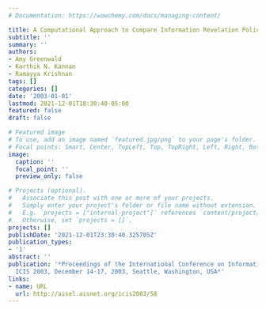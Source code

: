```yaml
---
# Documentation: https://wowchemy.com/docs/managing-content/

title: A Computational Approach to Compare Information Revelation Policies
subtitle: ''
summary: ''
authors:
- Amy Greenwald
- Karthik N. Kannan
- Ramayya Krishnan
tags: []
categories: []
date: '2003-01-01'
lastmod: 2021-12-01T18:30:40-05:00
featured: false
draft: false

# Featured image
# To use, add an image named `featured.jpg/png` to your page's folder.
# Focal points: Smart, Center, TopLeft, Top, TopRight, Left, Right, BottomLeft, Bottom, BottomRight.
image:
  caption: ''
  focal_point: ''
  preview_only: false

# Projects (optional).
#   Associate this post with one or more of your projects.
#   Simply enter your project's folder or file name without extension.
#   E.g. `projects = ["internal-project"]` references `content/project/deep-learning/index.md`.
#   Otherwise, set `projects = []`.
projects: []
publishDate: '2021-12-01T23:30:40.325705Z'
publication_types:
- '1'
abstract: ''
publication: '*Proceedings of the International Conference on Information Systems,
  ICIS 2003, December 14-17, 2003, Seattle, Washington, USA*'
links:
- name: URL
  url: http://aisel.aisnet.org/icis2003/58
---
```

